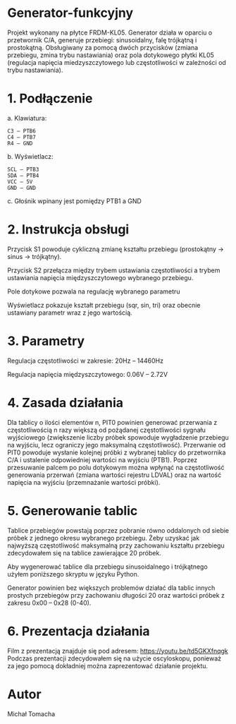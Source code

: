 # Generator-funkcyjny

Projekt wykonany na płytce FRDM-KL05.
Generator działa w oparciu o przetwornik C/A, generuje przebiegi: sinusoidalny, falę trójkątną i prostokątną. Obsługiwany za pomocą dwóch przycisków (zmiana przebiegu, zmina trybu nastawiania) oraz pola dotykowego płytki KL05 (regulacja napięcia miedzyszczytowego lub częstotliwości w zależności od trybu nastawiania).

# 1.	Podłączenie
  a.	Klawiatura:
  
    C3 – PTB6
    C4 – PTB7
    R4 – GND 
    
  b.	Wyświetlacz:
  
    SCL – PTB3 
    SDA – PTB4
    VCC – 5V
    GND – GND
  c.	Głośnik wpinany jest pomiędzy PTB1 a GND

# 2.	Instrukcja obsługi
  Przycisk S1 powoduje cykliczną zmianę kształtu przebiegu (prostokątny -> sinus -> trójkątny).
  
  Przycisk S2 przełącza między trybem ustawiania częstotliwości a trybem ustawiania napięcia międzyszczytowego wybranego przebiegu.
  
  Pole dotykowe pozwala na regulację wybranego parametru
  
  Wyświetlacz pokazuje kształt przebiegu (sqr, sin, tri) oraz obecnie ustawiany parametr wraz z jego wartością.
 
# 3.	Parametry

  Regulacja częstotliwości w zakresie: 20Hz – 14460Hz
  
  Regulacja napięcia międzyszczytowego: 0.06V – 2.72V
 
# 4.	Zasada działania
Dla tablicy o ilości elementów n, PIT0 powinien generować przerwania z częstotliwością n razy większą od pożądanej częstotliwości sygnału wyjściowego (zwiększenie liczby       próbek spowoduje wygładzenie przebiegu na wyjściu, lecz ograniczy jego maksymalną częstotliwość). Przerwanie od PIT0 powoduje wysłanie kolejnej próbki z wybranej tablicy do przetwornika C/A i ustalenie odpowiedniej wartości na wyjściu (PTB1). Poprzez przesuwanie palcem po polu dotykowym można wpłynąć na częstotliwość generowania przerwań (zmiana wartości rejestru LDVAL) oraz na wartość napięcia na wyjściu (przemnażanie wartości próbki). 

# 5.	Generowanie tablic
Tablice przebiegów powstają poprzez pobranie równo oddalonych od siebie próbek z jednego okresu wybranego przebiegu. Żeby uzyskać jak najwyższą częstotliwość maksymalną przy zachowaniu kształtu przebiegu zdecydowałem się na tablice zawierające 20 próbek. 

Aby wygenerować tablice dla przebiegu sinusoidalnego i trójkątnego użyłem poniższego skryptu w języku Python.  

Generator powinien bez większych problemów działać dla tablic innych prostych przebiegów przy zachowaniu długości 20 oraz wartości próbek z zakresu 0x00 – 0x28 (0-40).

# 6.	Prezentacja działania
Film z prezentacją znajduje się pod adresem: https://youtu.be/td5GKXfnqgk
Podczas prezentacji zdecydowałem się na użycie oscyloskopu, ponieważ za jego pomocą dokładniej można zaprezentować działanie projektu.


# Autor
Michał Tomacha
